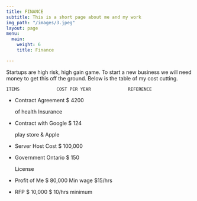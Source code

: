 ```yaml
---
title: FINANCE
subtitle: This is a short page about me and my work
img_path: "/images/3.jpeg"
layout: page
menu:
  main:
    weight: 6
    title: Finance

---
```

Startups are high risk, high gain game. To start a new business we will need money to get this off the ground. Below is the table of my cost cutting.

    ITEMS              COST PER YEAR              REFERENCE

* Contract Agreement             $ 4200

  of health Insurance
* Contract with Google            $ 124

  play store & Apple
* Server Host Cost                   $ 100,000
* Government Ontario             $ 150

  License
* Profit of Me                         $ 80,000                            Min wage $15/hrs
* RFP                                     $ 10,000                            $ 10/hrs minimum